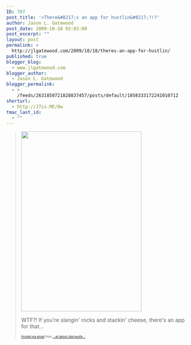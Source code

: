 ```yaml
---
ID: 707
post_title: '>There&#8217;s an app for hustlin&#8217;?!?'
author: Jason L. Gatewood
post_date: 2009-10-18 02:03:00
post_excerpt: ""
layout: post
permalink: >
  http://jlgatewood.com/2009/10/18/theres-an-app-for-hustlin/
published: true
blogger_blog:
  - www.jlgatewood.com
blogger_author:
  - Jason L. Gatewood
blogger_permalink:
  - >
    /feeds/2631850721828837457/posts/default/1858333172241010712
shorturl:
  - http://J7is.ME/8w
tmac_last_id:
  - ""
---
```

><img src="http://posterous.com/getfile/files.posterous.com/starrwulfe/B7f2NEH3VKBkS8UeBEWtD1tZdSxgTuJimn5TuEjq6aowSN9wnxPG7de68g3X/image.png" width="320" height="480" /> <p>WTF?! If you're slangin' rocks and stackin' cheese, there's an app <br />for that... <br /></p>      <p style="font-size: 8px;">  <a href="http://posterous.com">Posted via email</a>   from <a href="http://starrwulfe.posterous.com/theres-an-app-for-hustlin">...all about starrwulfe...</a>  </p>